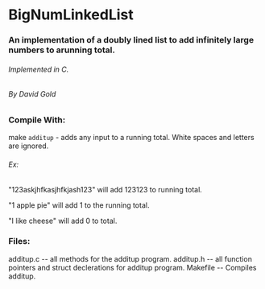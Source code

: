# BigNumLinkedList
### An implementation of a doubly lined list to add infinitely large numbers to arunning total.
###### Implemented in C.
###### By David Gold
### Compile With:
make
`additup` - adds any input to a running total. White spaces and letters are ignored. 
###### Ex:
  "123askjhfkasjhfkjash123" will add 123123 to running total.
  
  "1 apple pie" will add 1 to the running total.
  
  "I like cheese" will add 0 to total.
### Files:
additup.c -- all methods for the additup program.
additup.h -- all function pointers and struct declerations for additup program.
Makefile -- Compiles additup.
